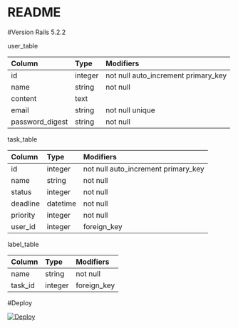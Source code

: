 # README

#Version
Rails 5.2.2

user_table

| Column | Type | Modifiers |
| :--- | :--- | :--- |
| id | integer | not null auto_increment primary_key |
| name | string | not null |
| content | text |  |
| email | string | not null unique |
| password_digest | string | not null |

task_table

| Column | Type | Modifiers |
| :--- | :--- | :--- |
| id | integer | not null auto_increment primary_key |
| name | string | not null |
| status | integer | not null |
| deadline | datetime | not null |
| priority | integer | not null |
| user_id | integer | foreign_key |

label_table

| Column | Type | Modifiers |
| :--- | :--- | :--- |
| name | string | not null |
| task_id | integer | foreign_key |


#Deploy

[![Deploy](https://www.herokucdn.com/deploy/button.svg)](https://heroku.com/deploy)
